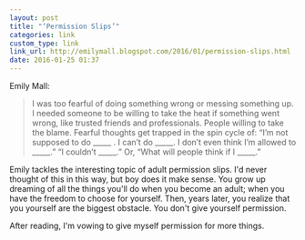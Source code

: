 ```yaml
---
layout: post
title: "‘Permission Slips’"
categories: link
custom_type: link
link_url: http://emilymall.blogspot.com/2016/01/permission-slips.html
date: 2016-01-25 01:37
---
```

Emily Mall:

> I was too fearful of doing something wrong or messing something up. I needed someone to be willing to take the heat if something went wrong, like trusted friends and professionals. People willing to take the blame. Fearful thoughts get trapped in the spin cycle of: “I’m not supposed to do \_\_\_\_\_ . I can’t do \_\_\_\_\_. I don’t even think I’m allowed to \_\_\_\_\_.” “I couldn’t \_\_\_\_\_.” Or, “What will people think if I \_\_\_\_\_.”

Emily tackles the interesting topic of adult permission slips. I'd never thought of this in this way, but boy does it make sense. You grow up dreaming of all the things you'll do when you become an adult; when you have the freedom to choose for yourself. Then, years later, you realize that you yourself are the biggest obstacle. You don't give yourself permission.

After reading, I'm vowing to give myself permission for more things. 